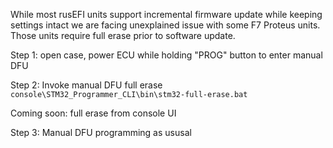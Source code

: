While most rusEFI units support incremental firmware update while keeping settings intact we are facing unexplained issue with some F7 Proteus units. Those units require full erase prior to software update.

Step 1:
open case, power ECU while holding "PROG" button to enter manual DFU

Step 2: Invoke manual DFU full erase
``console\STM32_Programmer_CLI\bin\stm32-full-erase.bat``

Coming soon: full erase from console UI

Step 3:
Manual DFU programming as ususal